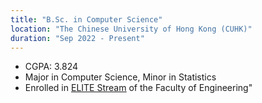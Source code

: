 ```yaml
---
title: "B.Sc. in Computer Science"
location: "The Chinese University of Hong Kong (CUHK)"
duration: "Sep 2022 - Present"
---
```


- CGPA: 3.824
- Major in Computer Science, Minor in Statistics
- Enrolled in <ins>[ELITE Stream](https://www.erg.cuhk.edu.hk/erg/Elite)</ins> of the Faculty of Engineering"